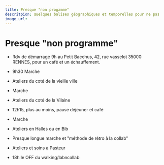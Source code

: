 ```yaml
---
title: Presque "non progamme"
descritpion: Quelques balises géographiques et temporelles pour ne pas se perdre
image_url:
---
```


# Presque "non programme"

+ Rdv de démarrage 9h au Petit Bacchus, 42, rue vasselot 35000 RENNES, pour un café et un échauffement.

+ 9h30 Marche

+ Ateliers du coté de la vieille ville

+ Marche 

+ Ateliers du coté de la Vilaine

+ 12h15, plus au moins, pause déjeuner et café

+ Marche

+ Ateliers en Halles ou en Bib

+ Presque longue marche et "méthode de rétro à la collab"

+ Ateliers et soins à Pasteur

+ 18h le OFF du walking/labncollab





